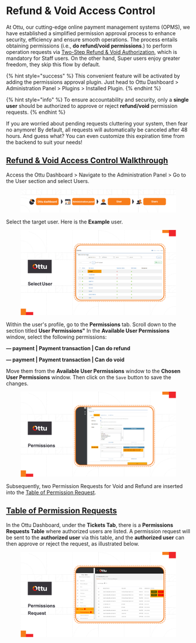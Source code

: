 # Refund & Void Access Control

At Ottu, our cutting-edge online payment management systems (OPMS), we have established a simplified permission approval process to enhance security, efficiency and ensure smooth operations. The process entails obtaining permissions (i.e., **do refund/void permissions**.) to perform operation requests via [Two-Step Refund & Void Authorization](two-step-refund-and-void-authorization.md), which is mandatory for Staff users. On the other hand, Super users enjoy greater freedom, they skip this flow by default.

{% hint style="success" %}
This convenient feature will be activated by adding the permissions approval plugin. Just head to Ottu Dashboard > Administration Panel > Plugins > Installed Plugin.
{% endhint %}

{% hint style="info" %}
To ensure accountability and security, only a **single user** should be authorized to approve or reject **refund/void** permission requests.&#x20;
{% endhint %}

If you are worried about pending requests cluttering your system, then fear no anymore! By default, all requests will automatically be canceled after 48 hours. And guess what? You can even customize this expiration time from the backend to suit your needs!

## [Refund & Void Access Control W**alkthrough**](refund-and-void-access-control.md#refund-and-void-access-control-walkthrough)

Access the Ottu Dashboard > Navigate to the Administration Panel > Go to the User section and select Users.

<figure><img src="../../../.gitbook/assets/Users (1).png" alt=""><figcaption></figcaption></figure>

Select the target user. Here is the **Example** user.

<figure><img src="../../../.gitbook/assets/Select_user (2).png" alt=""><figcaption></figcaption></figure>

Within the user's profile, go to the **Permissions** tab. Scroll down to the section titled **User Permissions"** In the **Available User Permissions** window, select the following permissions:

**— payment | Payment transaction | Can do refund**

**— payment | Payment transaction | Can do void**

Move them from the **Available User Permissions** window to the **Chosen User Permissions** window. Then click on the `Save` button to save the changes.

<figure><img src="../../../.gitbook/assets/permissions.png" alt=""><figcaption></figcaption></figure>

Subsequently, two Permission Requests for Void and Refund are inserted into the [Table of Permission Request](refund-and-void-access-control.md#table-of-permission-requests).

## [Table of Permission Requests](refund-and-void-access-control.md#table-of-permission-requests)

In the Ottu Dashboard, under the **Tickets Tab**, there is a **Permissions Requests Table** where authorized users are listed. A permission request will be sent to the **authorized user** via this table, and the **authorized user** can then approve or reject the request, as illustrated below.

<figure><img src="../../../.gitbook/assets/permissions_request.png" alt=""><figcaption></figcaption></figure>

